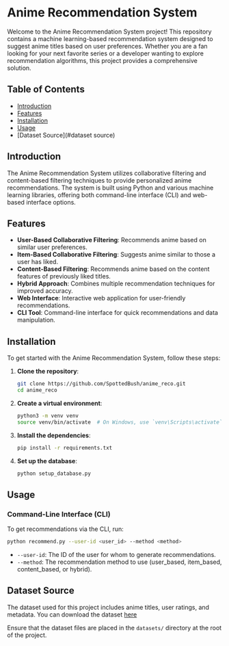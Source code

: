 # Anime Recommendation System

Welcome to the Anime Recommendation System project! This repository contains a machine learning-based recommendation system designed to suggest anime titles based on user preferences. Whether you are a fan looking for your next favorite series or a developer wanting to explore recommendation algorithms, this project provides a comprehensive solution.

## Table of Contents

- [Introduction](#introduction)
- [Features](#features)
- [Installation](#installation)
- [Usage](#usage)
- [Dataset Source](#dataset source)

## Introduction

The Anime Recommendation System utilizes collaborative filtering and content-based filtering techniques to provide personalized anime recommendations. The system is built using Python and various machine learning libraries, offering both command-line interface (CLI) and web-based interface options.

## Features

- **User-Based Collaborative Filtering**: Recommends anime based on similar user preferences.
- **Item-Based Collaborative Filtering**: Suggests anime similar to those a user has liked.
- **Content-Based Filtering**: Recommends anime based on the content features of previously liked titles.
- **Hybrid Approach**: Combines multiple recommendation techniques for improved accuracy.
- **Web Interface**: Interactive web application for user-friendly recommendations.
- **CLI Tool**: Command-line interface for quick recommendations and data manipulation.

## Installation

To get started with the Anime Recommendation System, follow these steps:

1. **Clone the repository**:
    ```bash
    git clone https://github.com/SpottedBush/anime_reco.git
    cd anime_reco
    ```

2. **Create a virtual environment**:
    ```bash
    python3 -m venv venv
    source venv/bin/activate  # On Windows, use `venv\Scripts\activate`
    ```

3. **Install the dependencies**:
    ```bash
    pip install -r requirements.txt
    ```

4. **Set up the database**:
    ```bash
    python setup_database.py
    ```

## Usage

### Command-Line Interface (CLI)

To get recommendations via the CLI, run:

```bash
python recommend.py --user-id <user_id> --method <method>
```

- `--user-id`: The ID of the user for whom to generate recommendations.
- `--method`: The recommendation method to use (user_based, item_based, content_based, or hybrid).

## Dataset Source

The dataset used for this project includes anime titles, user ratings, and metadata. You can download the dataset [here](https://www.kaggle.com/datasets/dbdmobile/myanimelist-dataset?select=users-score-2023.csv)

Ensure that the dataset files are placed in the `datasets/` directory at the root of the project.